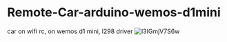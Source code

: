 # Remote-Car-arduino-wemos-d1mini
car on wifi rc, on wemos d1 mini, l298 driver
![l3IGmjV7S6w](https://user-images.githubusercontent.com/46608714/224920189-70882ad2-02f9-406d-b535-a2e62b7c076b.jpg)

